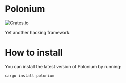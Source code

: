 # Polonium

![Crates.io](https://img.shields.io/crates/v/polonium)

Yet another hacking framework.

# How to install

You can install the latest version of Polonium by running:

```sh
cargo install polonium
```